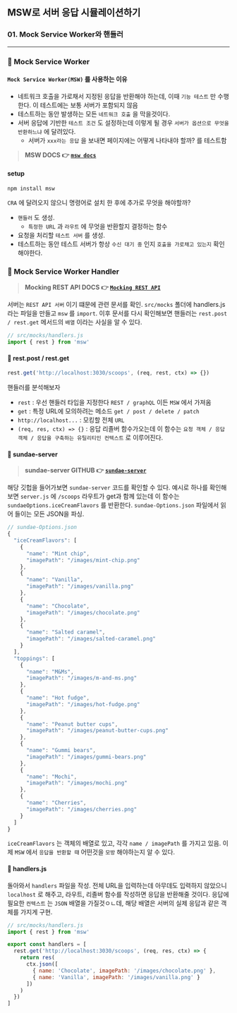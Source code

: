 ## MSW로 서버 응답 시뮬레이션하기

### 01. Mock Service Worker와 핸들러
---------------------------------------------

### 📌 Mock Service Worker

#### `Mock Service Worker(MSW)` 를 사용하는 이유

- 네트워크 호출을 가로채서 지정된 응답을 반환해야 하는데, 이때 `기능 테스트` 만 수행한다. 이 테스트에는 보통 서버가 포함되지 않음
- 테스트하는 동안 발생하는 모든 `네트워크 호출` 을 막을것이다.
- 서버 응답에 기반한 `테스트 조건` 도 설정하는데 이렇게 될 경우 `서버가 옵션으로 무엇을 반환하느냐` 에 달려있다.
  - 서버가 `xxx라는 응답` 을 보내면 페이지에는 어떻게 나타내야 할까? 를 테스트함
  
> **MSW DOCS 👉 [`msw docs`]**
  
#### setup

```
npm install msw
```

`CRA` 에 달려오지 않으니 명령어로 설치 한 후에 추가로 무엇을 해야할까?
- `핸들러` 도 생성.
  - `특정한 URL` 과 `라우트` 에 무엇을 반환할지 결정하는 함수
- 요청을 처리할 `테스트 서버` 를 생성.
- 테스트하는 동안 테스트 서버가 항상 `수신 대기 중` 인지 `호출을 가로채고 있는지` 확인해야한다.

### 📌 Mock Service Worker Handler

> **Mocking REST API DOCS 👉 [`Mocking REST API`]**

서버는 `REST API 서버` 이기 떄문에 관련 문서를 확인.
`src/mocks` 폴더에 handlers.js 라는 파일을 만들고 `msw` 를 `import`.
이후 문서를 다시 확인해보면 핸들러는 `rest.post / rest.get` 메서드의 `배열` 이라는 사실을 알 수 있다.

```js
// src/mocks/handlers.js
import { rest } from 'msw'
```

#### 📍 rest.post / rest.get

```js
rest.get('http://localhost:3030/scoops', (req, rest, ctx) => {})
```
핸들러를 분석해보자
- `rest` : 우선 핸들러 타입을 지정한다 `REST / graphQL` 이든 `MSW` 에서 가져옴
- `get` : 특정 URL에 모의하려는 메소드 `get / post / delete / patch`
- `http://localhost...` : 모킹할 전체 `URL`
- `(req, res, ctx) => {}` : 응답 리졸버 함수가오는데 이 함수는 `요청 객체 / 응답 객체 / 응답을 구축하는 유틸리티인 컨텍스트` 로 이루어진다.

#### 📍 sundae-server

> **sundae-server GITHUB 👉 [`sundae-server`]**

해당 깃헙을 들어가보면 `sundae-server` 코드를 확인할 수 있다.
예시로 하나를 확인해보면 `server.js` 에 `/scoops` 라우트가 get과 함께 있는데 이 함수는 `sundaeOptions.iceCreamFlavors` 를 반환한다. 
`sundae-Options.json` 파일에서 읽어 들이는 모든 JSON을 파싱.

```js
// sundae-Options.json
{
  "iceCreamFlavors": [
    {
      "name": "Mint chip",
      "imagePath": "/images/mint-chip.png" 
    },
    {
      "name": "Vanilla",
      "imagePath": "/images/vanilla.png" 
    },
    {
      "name": "Chocolate",
      "imagePath": "/images/chocolate.png" 
    },
    {
      "name": "Salted caramel",
      "imagePath": "/images/salted-caramel.png" 
    }
  ], 
  "toppings": [
    {
      "name": "M&Ms",
      "imagePath": "/images/m-and-ms.png"
    },
    {
      "name": "Hot fudge",
      "imagePath": "/images/hot-fudge.png"
    },
    {
      "name": "Peanut butter cups",
      "imagePath": "/images/peanut-butter-cups.png"
    },
    {
      "name": "Gummi bears",
      "imagePath": "/images/gummi-bears.png"
    },
    {
      "name": "Mochi",
      "imagePath": "/images/mochi.png"
    },
    {
      "name": "Cherries",
      "imagePath": "/images/cherries.png"
    }
  ]
}
```

`iceCreamFlavors` 는 객체의 배열로 있고, 각각 `name / imagePath` 를 가지고 있음.
이제 `MSW` 에서 `응답을 반환할 때` 어떤것을 `모방` 해야하는지 알 수 있다.


#### 📍 handlers.js

돌아와서 `handlers` 파일을 작성.
전체 URL을 입력하는데 아무데도 입력하지 않았으니 `localhost` 로 해주고, 라우트, 리졸버 함수를 작성하면 응답을 반환해줄 것이다.
응답에 필요한 `컨텍스트` 는 `JSON` 배열을 가질것ㅇㄴ데, 해당 배열은 서버의 실제 응답과 같은 객체를 가지게 구현.

```js
// src/mocks/handlers.js
import { rest } from 'msw'

export const handlers = [
  rest.get('http://localhost:3030/scoops', (req, res, ctx) => {
    return res(
      ctx.json([
        { name: 'Chocolate', imagePath: '/images/chocolate.png' },
        { name: 'Vanilla', imagePath: '/images/vanilla.png' }
      ])
    )
  })
]
```

[`sundae-server`]: https://github.com/bonnie/udemy-TESTING-LIBRARY/tree/main/sundae-server
[`Mocking REST API`]: https://mswjs.io/docs/getting-started/mocks/rest-api
[`msw docs`]: https://mswjs.io/